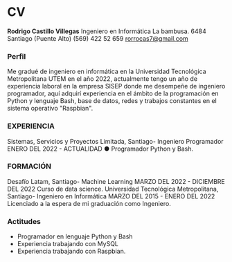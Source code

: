 # CV
**Rodrigo Castillo Villegas**
Ingeniero en Informática
La bambusa. 6484
Santiago (Puente Alto)
(569) 422 52 659
rorrocas7@gmail.com
### Perfil
Me gradué de ingeniero en informática en la Universidad Tecnológica
Metropolitana UTEM en el año 2022, actualmente tengo un año de
experiencia laboral en la empresa SISEP donde me desempeñe de ingeniero
programador, aquí adquirí experiencia en el ámbito de la programación en
Python y lenguaje Bash, base de datos, redes y trabajos constantes en el
sistema operativo "Raspbian".
### EXPERIENCIA
Sistemas, Servicios y Proyectos Limitada, Santiago- Ingeniero
Programador
ENERO DEL 2022 - ACTUALIDAD
● Programador Python y Bash.
### FORMACIÓN
Desafío Latam, Santiago- Machine Learning
MARZO DEL 2022 - DICIEMBRE DEL 2022
Curso de data science.
Universidad Tecnológica Metropolitana, Santiago- Ingeniero en
Informática
MARZO DEL 2015 - ENERO DEL 2022
Licenciado a la espera de mi graduación como Ingeniero.
### Actitudes
- Programador en lenguaje Python y Bash
- Experiencia trabajando con MySQL
- Experiencia trabajando con Raspbian.
